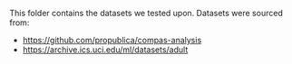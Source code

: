 This folder contains the datasets we tested upon.
Datasets were sourced from:
  - https://github.com/propublica/compas-analysis
  - https://archive.ics.uci.edu/ml/datasets/adult
